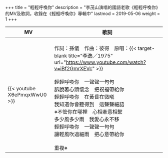 +++
title = "輕輕呼喚你"
description = "李茂山演唱的國語老歌《輕輕呼喚你》的MV及歌詞，收錄在《輕輕呼喚你》專輯中"
lastmod = 2019-05-06
weight = 1
+++

MV  | 歌詞  
--------------|-------
{{< youtube X6ePmqxWwU0 >}}|<br/>作詞：孫儀　作曲：彼得　原唱：{{< target-blank title="李逸／1975" url="https://www.youtube.com/watch?v=iBf2GmrXEVc" >}}<br/><br/>輕輕呼喚你　一聲聲一句句<br/>訴說著心頭懷念　把祝福帶給你<br/>輕輕呼喚你　在黃昏在微曦<br/>我知道你會聽得到　這聲聲細語<br/>※不管你在哪裡　心相牽意相繫<br/>多少風多少雨　我愛心永不移<br/>輕輕呼喚你　一聲聲一句句<br/>讓輕風吹過細雨　把心意帶給你<br/><br/>重複※